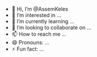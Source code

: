 - 👋 Hi, I’m @AssemKeles
- 👀 I’m interested in ...
- 🌱 I’m currently learning ...
- 💞️ I’m looking to collaborate on ...
- 📫 How to reach me ...
- 😄 Pronouns: ...
- ⚡ Fun fact: ...

<!---
AssemKeles/AssemKeles is a ✨ special ✨ repository because its `README.md` (this file) appears on your GitHub profile.
You can click the Preview link to take a look at your changes.
--->
